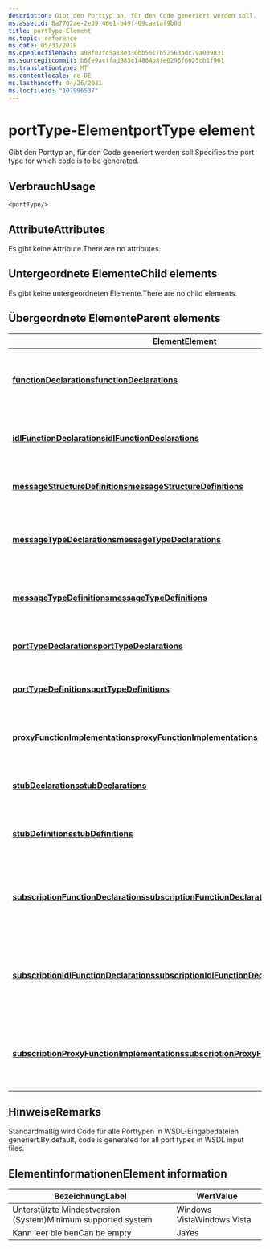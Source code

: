 ```yaml
---
description: Gibt den Porttyp an, für den Code generiert werden soll.
ms.assetid: 8a7762ae-2e39-46e1-b49f-09cae1af9b0d
title: portType-Element
ms.topic: reference
ms.date: 05/31/2018
ms.openlocfilehash: a98f02fc5a18e330bb5617b52563adc79a039831
ms.sourcegitcommit: b6fe9acffad983c14864b8fe0296f6025cb1f961
ms.translationtype: MT
ms.contentlocale: de-DE
ms.lasthandoff: 04/26/2021
ms.locfileid: "107996537"
---
```

# <a name="porttype-element"></a><span data-ttu-id="6036c-103">portType-Element</span><span class="sxs-lookup"><span data-stu-id="6036c-103">portType element</span></span>

<span data-ttu-id="6036c-104">Gibt den Porttyp an, für den Code generiert werden soll.</span><span class="sxs-lookup"><span data-stu-id="6036c-104">Specifies the port type for which code is to be generated.</span></span>

## <a name="usage"></a><span data-ttu-id="6036c-105">Verbrauch</span><span class="sxs-lookup"><span data-stu-id="6036c-105">Usage</span></span>

``` syntax
<portType/>
```

## <a name="attributes"></a><span data-ttu-id="6036c-106">Attribute</span><span class="sxs-lookup"><span data-stu-id="6036c-106">Attributes</span></span>

<span data-ttu-id="6036c-107">Es gibt keine Attribute.</span><span class="sxs-lookup"><span data-stu-id="6036c-107">There are no attributes.</span></span>

## <a name="child-elements"></a><span data-ttu-id="6036c-108">Untergeordnete Elemente</span><span class="sxs-lookup"><span data-stu-id="6036c-108">Child elements</span></span>

<span data-ttu-id="6036c-109">Es gibt keine untergeordneten Elemente.</span><span class="sxs-lookup"><span data-stu-id="6036c-109">There are no child elements.</span></span>

## <a name="parent-elements"></a><span data-ttu-id="6036c-110">Übergeordnete Elemente</span><span class="sxs-lookup"><span data-stu-id="6036c-110">Parent elements</span></span>



| <span data-ttu-id="6036c-111">Element</span><span class="sxs-lookup"><span data-stu-id="6036c-111">Element</span></span>                                                                                                 | <span data-ttu-id="6036c-112">BESCHREIBUNG</span><span class="sxs-lookup"><span data-stu-id="6036c-112">Description</span></span>                                                                                                                                   |
|---------------------------------------------------------------------------------------------------------|-----------------------------------------------------------------------------------------------------------------------------------------------|
| [<span data-ttu-id="6036c-113">**functionDeclarations**</span><span class="sxs-lookup"><span data-stu-id="6036c-113">**functionDeclarations**</span></span>](functiondeclarations.md)<br/>                                         | <span data-ttu-id="6036c-114">Generiert Implementierungsdeklarationen für Proxyfunktionen für Porttypvorgänge.</span><span class="sxs-lookup"><span data-stu-id="6036c-114">Generates implementation declarations for proxy functions for port type operations.</span></span><br/> <br/>                                    |
| [<span data-ttu-id="6036c-115">**idlFunctionDeclarations**</span><span class="sxs-lookup"><span data-stu-id="6036c-115">**idlFunctionDeclarations**</span></span>](idlfunctiondeclarations.md)<br/>                                   | <span data-ttu-id="6036c-116">Generiert IDL-Deklarationen für Proxyfunktionen für Porttypvorgänge.</span><span class="sxs-lookup"><span data-stu-id="6036c-116">Generates IDL declarations for proxy functions for port type operations.</span></span><br/> <br/>                                               |
| [<span data-ttu-id="6036c-117">**messageStructureDefinitions**</span><span class="sxs-lookup"><span data-stu-id="6036c-117">**messageStructureDefinitions**</span></span>](messagestructuredefinitions.md)<br/>                           | <span data-ttu-id="6036c-118">Generiert C-Strukturdefinitionen für Nachrichtentypen.</span><span class="sxs-lookup"><span data-stu-id="6036c-118">Generates C structure definitions for message types.</span></span><br/> <br/>                                                                   |
| [<span data-ttu-id="6036c-119">**messageTypeDeclarations**</span><span class="sxs-lookup"><span data-stu-id="6036c-119">**messageTypeDeclarations**</span></span>](messagetypedeclarations.md)<br/>                                   | <span data-ttu-id="6036c-120">Generiert C-Konstantendeklarationen für XML-Schematabellen für Nachrichtentypen.</span><span class="sxs-lookup"><span data-stu-id="6036c-120">Generates C constant declarations for XML schema tables for message types.</span></span><br/> <br/>                                             |
| [<span data-ttu-id="6036c-121">**messageTypeDefinitions**</span><span class="sxs-lookup"><span data-stu-id="6036c-121">**messageTypeDefinitions**</span></span>](messagetypedefinitions.md)<br/>                                     | <span data-ttu-id="6036c-122">Generiert C-Konstanten für XML-Schematabellen für Nachrichtentypen.</span><span class="sxs-lookup"><span data-stu-id="6036c-122">Generates C constants for XML schema tables for message types.</span></span><br/> <br/>                                                         |
| [<span data-ttu-id="6036c-123">**portTypeDeclarations**</span><span class="sxs-lookup"><span data-stu-id="6036c-123">**portTypeDeclarations**</span></span>](porttypedeclarations.md)<br/>                                         | <span data-ttu-id="6036c-124">Generiert C-Konstantendeklarationen für Porttypen.</span><span class="sxs-lookup"><span data-stu-id="6036c-124">Generates C constant declarations for port types.</span></span><br/> <br/>                                                                      |
| [<span data-ttu-id="6036c-125">**portTypeDefinitions**</span><span class="sxs-lookup"><span data-stu-id="6036c-125">**portTypeDefinitions**</span></span>](porttypedefinitions.md)<br/>                                           | <span data-ttu-id="6036c-126">Generiert C-Konstanten für Porttypen.</span><span class="sxs-lookup"><span data-stu-id="6036c-126">Generates C constants for port types.</span></span><br/> <br/>                                                                                  |
| [<span data-ttu-id="6036c-127">**proxyFunctionImplementations**</span><span class="sxs-lookup"><span data-stu-id="6036c-127">**proxyFunctionImplementations**</span></span>](proxyfunctionimplementations.md)<br/>                         | <span data-ttu-id="6036c-128">Generiert Implementierungen für Proxyfunktionen für Porttypvorgänge.</span><span class="sxs-lookup"><span data-stu-id="6036c-128">Generates implementations for proxy functions for port type operations.</span></span><br/> <br/>                                                |
| [<span data-ttu-id="6036c-129">**stubDeclarations**</span><span class="sxs-lookup"><span data-stu-id="6036c-129">**stubDeclarations**</span></span>](stubdeclarations.md)<br/>                                                 | <span data-ttu-id="6036c-130">Generiert Deklarationen für Stubfunktionen für Porttypvorgänge.</span><span class="sxs-lookup"><span data-stu-id="6036c-130">Generates declarations for stub functions for port type operations.</span></span><br/> <br/>                                                    |
| [<span data-ttu-id="6036c-131">**stubDefinitions**</span><span class="sxs-lookup"><span data-stu-id="6036c-131">**stubDefinitions**</span></span>](stubdefinitions.md)<br/>                                                   | <span data-ttu-id="6036c-132">Generiert Implementierungen für Stubfunktionen für Porttypvorgänge.</span><span class="sxs-lookup"><span data-stu-id="6036c-132">Generates implementations for stub functions for port type operations.</span></span><br/> <br/>                                                 |
| [<span data-ttu-id="6036c-133">**subscriptionFunctionDeclarations**</span><span class="sxs-lookup"><span data-stu-id="6036c-133">**subscriptionFunctionDeclarations**</span></span>](subscriptionfunctiondeclarations.md)<br/>                 | <span data-ttu-id="6036c-134">Generiert Implementierungsdeklarationen für Abonnieren/Kündigen von Proxyfunktionen für Porttypbenachrichtigungsvorgänge.</span><span class="sxs-lookup"><span data-stu-id="6036c-134">Generates implementation declarations for subscribe/unsubscribe proxy functions for port type notification operations.</span></span><br/> <br/> |
| [<span data-ttu-id="6036c-135">**subscriptionIdlFunctionDeclarations**</span><span class="sxs-lookup"><span data-stu-id="6036c-135">**subscriptionIdlFunctionDeclarations**</span></span>](subscriptionidlfunctiondeclarations.md)<br/>           | <span data-ttu-id="6036c-136">Generiert IDL-Deklarationen für Abonnement-/Abonnementproxyfunktionen für Porttypbenachrichtigungsvorgänge.</span><span class="sxs-lookup"><span data-stu-id="6036c-136">Generates IDL declarations for subscribe/unsubscribe proxy functions for port type notification operations.</span></span><br/> <br/>            |
| [<span data-ttu-id="6036c-137">**subscriptionProxyFunctionImplementations**</span><span class="sxs-lookup"><span data-stu-id="6036c-137">**subscriptionProxyFunctionImplementations**</span></span>](subscriptionproxyfunctionimplementations.md)<br/> | <span data-ttu-id="6036c-138">Generiert Implementierungen für Abonnieren/Kündigen von Proxyfunktionen für Benachrichtigungsvorgänge für Porttypen.</span><span class="sxs-lookup"><span data-stu-id="6036c-138">Generates implementations for subscribe/unsubscribe proxy functions for port type notification operations.</span></span><br/> <br/>             |



## <a name="remarks"></a><span data-ttu-id="6036c-139">Hinweise</span><span class="sxs-lookup"><span data-stu-id="6036c-139">Remarks</span></span>

<span data-ttu-id="6036c-140">Standardmäßig wird Code für alle Porttypen in WSDL-Eingabedateien generiert.</span><span class="sxs-lookup"><span data-stu-id="6036c-140">By default, code is generated for all port types in WSDL input files.</span></span>

## <a name="element-information"></a><span data-ttu-id="6036c-141">Elementinformationen</span><span class="sxs-lookup"><span data-stu-id="6036c-141">Element information</span></span>



| <span data-ttu-id="6036c-142">Bezeichnung</span><span class="sxs-lookup"><span data-stu-id="6036c-142">Label</span></span> | <span data-ttu-id="6036c-143">Wert</span><span class="sxs-lookup"><span data-stu-id="6036c-143">Value</span></span> |
|-------------------------------------|---------------|
| <span data-ttu-id="6036c-144">Unterstützte Mindestversion (System)</span><span class="sxs-lookup"><span data-stu-id="6036c-144">Minimum supported system</span></span><br/> | <span data-ttu-id="6036c-145">Windows Vista</span><span class="sxs-lookup"><span data-stu-id="6036c-145">Windows Vista</span></span> |
| <span data-ttu-id="6036c-146">Kann leer bleiben</span><span class="sxs-lookup"><span data-stu-id="6036c-146">Can be empty</span></span>                        | <span data-ttu-id="6036c-147">Ja</span><span class="sxs-lookup"><span data-stu-id="6036c-147">Yes</span></span>           |



 

 




